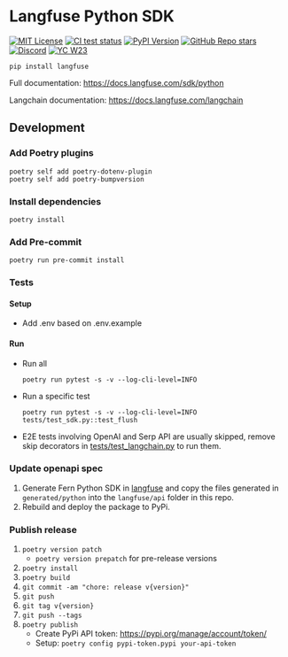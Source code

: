 # Langfuse Python SDK

[![MIT License](https://img.shields.io/badge/License-MIT-red.svg?style=flat-square)](https://opensource.org/licenses/MIT)
[![CI test status](https://img.shields.io/github/actions/workflow/status/langfuse/langfuse-python/ci.yml?style=flat-square&label=All%20tests)](https://github.com/langfuse/langfuse-python/actions/workflows/ci.yml?query=branch%3Amain)
[![PyPI Version](https://img.shields.io/pypi/v/langfuse.svg?style=flat-square&label=pypi+langfuse)](https://pypi.python.org/pypi/langfuse)
[![GitHub Repo stars](https://img.shields.io/github/stars/langfuse/langfuse?style=flat-square&logo=GitHub&label=langfuse%2Flangfuse)](https://github.com/langfuse/langfuse)
[![Discord](https://img.shields.io/discord/1111061815649124414?style=flat-square&logo=Discord&logoColor=white&label=Discord&color=%23434EE4)](https://discord.gg/7NXusRtqYU)
[![YC W23](https://img.shields.io/badge/Y%20Combinator-W23-orange?style=flat-square)](https://www.ycombinator.com/companies/langfuse)

```
pip install langfuse
```

Full documentation: https://docs.langfuse.com/sdk/python

Langchain documentation: https://docs.langfuse.com/langchain

## Development

### Add Poetry plugins

```
poetry self add poetry-dotenv-plugin
poetry self add poetry-bumpversion
```

### Install dependencies

```
poetry install
```

### Add Pre-commit

```
poetry run pre-commit install
```

### Tests

#### Setup

- Add .env based on .env.example

#### Run

- Run all
  ```
  poetry run pytest -s -v --log-cli-level=INFO
  ```
- Run a specific test
  ```
  poetry run pytest -s -v --log-cli-level=INFO tests/test_sdk.py::test_flush
  ```
- E2E tests involving OpenAI and Serp API are usually skipped, remove skip decorators in [tests/test_langchain.py](tests/test_langchain.py) to run them.

### Update openapi spec

1. Generate Fern Python SDK in [langfuse](https://github.com/langfuse/langfuse) and copy the files generated in `generated/python` into the `langfuse/api` folder in this repo.
2. Rebuild and deploy the package to PyPi.

### Publish release

1. `poetry version patch`
   - `poetry version prepatch` for pre-release versions
2. `poetry install`
3. `poetry build`
4. `git commit -am "chore: release v{version}"`
5. `git push`
6. `git tag v{version}`
7. `git push --tags`
8. `poetry publish`
   - Create PyPi API token: https://pypi.org/manage/account/token/
   - Setup: `poetry config pypi-token.pypi your-api-token`
